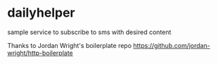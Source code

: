 # dailyhelper
sample service to subscribe to sms with desired content

Thanks to Jordan Wright's boilerplate repo https://github.com/jordan-wright/http-boilerplate